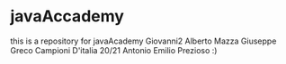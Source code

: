 # javaAccademy
this is a repository for javaAcademy
Giovanni2
Alberto Mazza
Giuseppe Greco Campioni D'italia 20/21
Antonio
Emilio Prezioso :)
